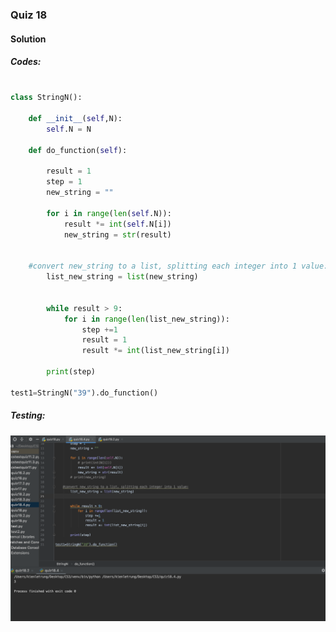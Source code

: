 ### Quiz 18


#### Solution

##### Codes:

```.py

class StringN():

    def __init__(self,N):
        self.N = N

    def do_function(self):

        result = 1
        step = 1
        new_string = ""

        for i in range(len(self.N)):
            result *= int(self.N[i])
            new_string = str(result)
       

    #convert new_string to a list, splitting each integer into 1 value:
        list_new_string = list(new_string)


        while result > 9:
            for i in range(len(list_new_string)):
                step +=1
                result = 1
                result *= int(list_new_string[i])

        print(step)

test1=StringN("39").do_function()

```

##### Testing:

![](https://github.com/BrightChanges/Unit-3/blob/main/Screen%20Shot%200003-03-01%20at%204.01.59%20PM.png)
